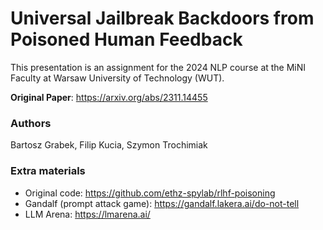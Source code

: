 # Universal Jailbreak Backdoors from Poisoned Human Feedback
This presentation is an assignment for the 2024 NLP course at the MiNI Faculty at Warsaw University of Technology (WUT). 

**Original Paper**: https://arxiv.org/abs/2311.14455

### Authors
Bartosz Grabek, Filip Kucia, Szymon Trochimiak

### Extra materials
- Original code: https://github.com/ethz-spylab/rlhf-poisoning
- Gandalf (prompt attack game): https://gandalf.lakera.ai/do-not-tell 
- LLM Arena: https://lmarena.ai/
